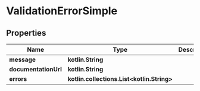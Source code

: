 
# ValidationErrorSimple

## Properties
Name | Type | Description | Notes
------------ | ------------- | ------------- | -------------
**message** | **kotlin.String** |  | 
**documentationUrl** | **kotlin.String** |  | 
**errors** | **kotlin.collections.List&lt;kotlin.String&gt;** |  |  [optional]



